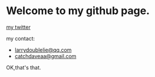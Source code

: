 # Welcome to my github page.

[my twitter](https://twitter.com/LarryDoubleLie)

my contact:
+  larrydoublelie@qq.com
+  catchdaveaa@gmail.com

OK,that's that.
